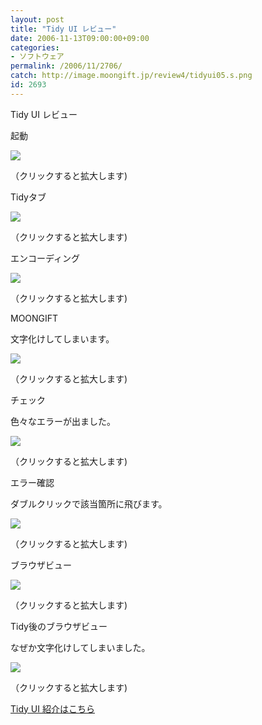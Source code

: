 ```yaml
---
layout: post
title: "Tidy UI レビュー"
date: 2006-11-13T09:00:00+09:00
categories:
- ソフトウェア
permalink: /2006/11/2706/
catch: http://image.moongift.jp/review4/tidyui05.s.png
id: 2693
---
```

Tidy UI レビュー  
<!--more-->

起動

  

[![](http://image.moongift.jp/review4/tidyui01.s.png)](http://image.moongift.jp/review4/tidyui01.png)  
  
（クリックすると拡大します)

  

Tidyタブ

  

[![](http://image.moongift.jp/review4/tidyui02.s.png)](http://image.moongift.jp/review4/tidyui02.png)  
  
（クリックすると拡大します)

  

エンコーディング

  

[![](http://image.moongift.jp/review4/tidyui03.s.png)](http://image.moongift.jp/review4/tidyui03.png)  
  
（クリックすると拡大します)

  

MOONGIFT

  

文字化けしてしまいます。

  

[![](http://image.moongift.jp/review4/tidyui04.s.png)](http://image.moongift.jp/review4/tidyui04.png)  
  
（クリックすると拡大します)

  

チェック

  

色々なエラーが出ました。

  

[![](http://image.moongift.jp/review4/tidyui05.s.png)](http://image.moongift.jp/review4/tidyui05.png)  
  
（クリックすると拡大します)

  

エラー確認

  

ダブルクリックで該当箇所に飛びます。

  

[![](http://image.moongift.jp/review4/tidyui06.s.png)](http://image.moongift.jp/review4/tidyui06.png)  
  
（クリックすると拡大します)

  

ブラウザビュー

  

[![](http://image.moongift.jp/review4/tidyui07.s.png)](http://image.moongift.jp/review4/tidyui07.png)  
  
（クリックすると拡大します)

  

Tidy後のブラウザビュー

  

なぜか文字化けしてしまいました。

  

[![](http://image.moongift.jp/review4/tidyui08.s.png)](http://image.moongift.jp/review4/tidyui08.png)  
  
（クリックすると拡大します)

  

[Tidy UI 紹介はこちら](http://fw.moongift.jp/intro/i-2705.html)

